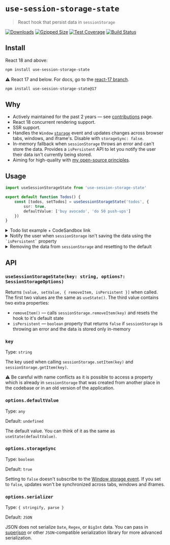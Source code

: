 # `use-session-storage-state`

> React hook that persist data in `sessionStorage`

[![Downloads](https://img.shields.io/npm/dm/use-session-storage-state)](https://www.npmjs.com/package/use-session-storage-state)
[![Gzipped Size](https://img.shields.io/bundlephobia/minzip/use-session-storage-state)](https://bundlephobia.com/result?p=use-session-storage-state)
[![Test Coverage](https://img.shields.io/codeclimate/coverage/astoilkov/use-session-storage-state)](https://codeclimate.com/github/astoilkov/use-session-storage-state/test_coverage)
[![Build Status](https://img.shields.io/github/workflow/status/astoilkov/use-session-storage-state/CI)](https://github.com/astoilkov/use-session-storage-state/actions/workflows/main.yml)

## Install

React 18 and above:
```bash
npm install use-session-storage-state
```

⚠️ React 17 and below. For docs, go to the [react-17 branch](https://github.com/astoilkov/use-session-storage-state/tree/react-17).
```bash
npm install use-session-storage-state@17
```

## Why

- Actively maintained for the past 2 years — see [contributions](https://github.com/astoilkov/use-session-storage-state/graphs/contributors) page.
- React 18 concurrent rendering support.
- SSR support.
- Handles the `Window` [`storage`](https://developer.mozilla.org/en-US/docs/Web/API/Window/storage_event) event and updates changes across browser tabs, windows, and iframe's. Disable with `storageSync: false`.
- In-memory fallback when `sessionStorage` throws an error and can't store the data. Provides a `isPersistent` API to let you notify the user their data isn't currently being stored.
- Aiming for high-quality with [my open-source principles](https://astoilkov.com/my-open-source-principles).

## Usage

```typescript
import useSessionStorageState from 'use-session-storage-state'

export default function Todos() {
    const [todos, setTodos] = useSessionStorageState('todos', {
        ssr: true,
        defaultValue: ['buy avocado', 'do 50 push-ups']
    })
}
```

<details>
<summary>Todo list example + CodeSandbox link</summary>
<p></p>

You can experiment with the example [here](https://codesandbox.io/s/todos-example-use-session-storage-state-pewbql?file=/src/App.tsx).

```tsx
import React, { useState } from 'react'
import useSessionStorageState from 'use-session-storage-state'

export default function Todos() {
    const [todos, setTodos] = useSessionStorageState('todos', {
        ssr: true,
        defaultValue: ['buy avocado']
    })
    const [query, setQuery] = useState('')

    function onClick() {
        setQuery('')
        setTodos([...todos, query])
    }

    return (
        <>
            <input value={query} onChange={e => setQuery(e.target.value)} />
            <button onClick={onClick}>Create</button>
            {todos.map(todo => (
                <div>{todo}</div>
            ))}
        </>
    )
}

```

</details>

<details>
<summary id="is-persistent">Notify the user when <code>sessionStorage</code> isn't saving the data using the <code>`isPersistent`</code> property</summary>
<p></p>

There are a few cases when `sessionStorage` [isn't available](https://github.com/astoilkov/use-session-storage-state/blob/7db8872397eae8b9d2421f068283286847f326ac/index.ts#L3-L11). The `isPersistent` property tells you if the data is persisted in `sessionStorage` or in-memory. Useful when you want to notify the user that their data won't be persisted.

```tsx
import React, { useState } from 'react'
import useSessionStorageState from 'use-session-storage-state'

export default function Todos() {
    const [todos, setTodos, { isPersistent }] = useSessionStorageState('todos', {
        defaultValue: ['buy avocado']
    })

    return (
        <>
            {todos.map(todo => (<div>{todo}</div>))}
            {!isPersistent && <span>Changes aren't currently persisted.</span>}
        </>
    )
}

```

</details>

<details>
<summary id="remove-item">Removing the data from <code>sessionStorage</code> and resetting to the default</summary>
<p></p>

The `removeItem()` method will reset the value to its default and will remove the key from the `sessionStorage`. It returns to the same state as when the hook was initially created.

```tsx
import useSessionStorageState from 'use-session-storage-state'

export default function Todos() {
    const [todos, setTodos, { removeItem }] = useSessionStorageState('todos', {
        defaultValue: ['buy avocado']
    })

    function onClick() {
        removeItem()
    }
}
```

</details>

## API

### `useSessionStorageState(key: string, options?: SessionStorageOptions)`

Returns `[value, setValue, { removeItem, isPersistent }]` when called. The first two values are the same as `useState()`. The third value contains two extra properties:
- `removeItem()` — calls `sessionStorage.removeItem(key)` and resets the hook to it's default state
- `isPersistent` — `boolean` property that returns `false` if `sessionStorage` is throwing an error and the data is stored only in-memory

### `key`

Type: `string`

The key used when calling `sessionStorage.setItem(key)` and `sessionStorage.getItem(key)`.

⚠️ Be careful with name conflicts as it is possible to access a property which is already in `sessionStorage` that was created from another place in the codebase or in an old version of the application.

### `options.defaultValue`

Type: `any`

Default: `undefined`

The default value. You can think of it as the same as `useState(defaultValue)`.

### `options.storageSync`

Type: `boolean`

Default: `true`

Setting to `false` doesn't subscribe to the [Window storage event](https://developer.mozilla.org/en-US/docs/Web/API/Window/storage_event). If you set to `false`, updates won't be synchronized across tabs, windows and iframes.

### `options.serializer`

Type: `{ stringify, parse }`

Default: `JSON`

JSON does not serialize `Date`, `Regex`, or `BigInt` data.  You can pass in [superjson](https://github.com/blitz-js/superjson) or other `JSON`-compatible serialization library for more advanced serialization.
